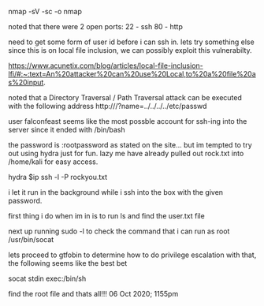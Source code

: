 nmap -sV -sc -o nmap <IP>

noted that there were 2 open ports:
22 - ssh
80 - http

need to get some form of user id before i can ssh in. lets try something else since this is on local file inclusion, we can possibly exploit this vulnerabilty. 

https://www.acunetix.com/blog/articles/local-file-inclusion-lfi/#:~:text=An%20attacker%20can%20use%20Local,to%20a%20file%20as%20input.

noted that a Directory Traversal / Path Traversal attack can be executed with the following address
http://<IP>/?name=../../../../etc/passwd

user falconfeast seems like the most possble account for ssh-ing into the server since it ended with /bin/bash 

the password is :rootpassword as stated on the site...  but im tempted to try out using hydra just for fun. lazy me have already pulled out rock.txt into /home/kali for easy access.

hydra $ip ssh -l <username> -P rockyou.txt    

i let it run in the background while i ssh into the box with the given password.

first thing i do when im in is to run 
ls 
and find the user.txt file

next up running 
sudo -l 
to check the command that i can run as root
/usr/bin/socat

lets proceed to gtfobin to determine how to do privilege escalation with that, the following seems like the best bet

socat stdin exec:/bin/sh

find the root file and thats all!!!
06 Oct 2020; 1155pm

